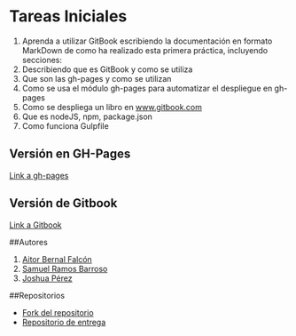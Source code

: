 # Tareas Iniciales

1. Aprenda a utilizar GitBook escribiendo la documentación en formato MarkDown de como ha realizado esta primera práctica, incluyendo secciones:
2. Describiendo que es GitBook y como se utiliza
3. Que son las gh-pages y como se utilizan
4. Como se usa el módulo gh-pages para automatizar el despliegue en gh-pages
5. Como se despliega un libro en www.gitbook.com
6. Que es nodeJS, npm, package.json
7. Como funciona Gulpfile

## Versión en GH-Pages

[Link a gh-pages](https://losnen.github.io/tareas-iniciales-aitor-joshua-samuel/)

## Versión de Gitbook

[Link a Gitbook](https://www.gitbook.com/book/losnen/tareas-iniciales/)

##Autores

1. [Aitor Bernal Falcón](http://alu0100830064.github.io/)
2. [Samuel Ramos Barroso](http://losnen.github.io/)
3. [Joshua Pérez](http://joshuape.github.io/)

##Repositorios

* [Fork del repositorio](https://github.com/Losnen/tareas-iniciales-aitor-joshua-samuel)
* [Repositorio de entrega](https://github.com/ULL-ESIT-SYTW-1617/tareas-iniciales-aitor-joshua-samuel)
